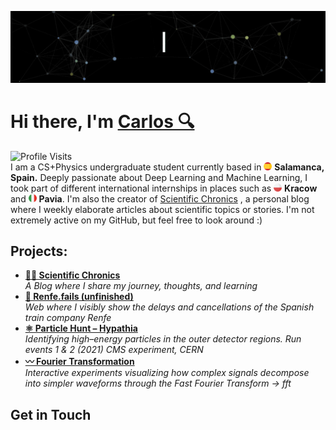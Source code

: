 <!--  -->
<!-- https://codesandbox.io/p/sandbox/readme-introgif-9fjo5?file=%2Fsrc%2Fmain.js%3A1%2C1-35%2C9-->
![Carlos Buustos](Resources/CarlosBuustos.gif)

<div>
  <h1>Hi there, I'm <a href="https://github.com/CarlosBuustos">Carlos 🔍</a></h1> 
  <!--  <img src="https://pronoun.cyou/x/y?subject=He&object=Him&height=20">  -->
  
</div>
<img src="https://img.shields.io/badge/Profile%20Visits-5437-blue?style=for-the-badge" alt="Profile Visits"/>
<!--  <img src="https://komarev.com/ghpvc/?username=CarlosBuustos&label=Profile%20Visits&style=for-the-badge&color=blue" alt="Profile Visits"/>   -->


<div> 
I am a CS+Physics undergraduate student currently based in <img src="Resources/espana.png" width="13"/> <b>Salamanca, Spain.</b> Deeply passionate about Deep Learning and Machine Learning, I took part of different international internships in places such as  
 <img src="Resources/polonia.png" width="13"/> <b>Kracow</b> and <img src="Resources/italia.png" width="13"/> <b>Pavia</b>. I'm also the creator of <a href="https://carlosbustos.hashnode.dev/" target="_blank">Scientific Chronics</a>
, a personal blog where I weekly elaborate articles about scientific topics or stories. I'm not extremely active on my GitHub, but feel free to look around :)
</div>
<!--<table>
  <tr>
    <td>-->
      <h2>Projects:</h2>
      <ul>
        <li>
          <a href="https://carlosbustos.hashnode.dev/" target="_blank">
            <b>✍🏻 Scientific Chronics</b>
          </a><br/>
          <i>A Blog where I share my journey, thoughts, and learning</i>
        </li>
        <li>
          <a href="https://github.com/CarlosBuustos/Renfe.fails" target="_blank">
            <b>🚅 Renfe.fails (unfinished)</b>
          </a><br/>
          <i>Web where I visibly show the delays and cancellations of the Spanish train company Renfe</i>
        </li>
        <li>
          <a href="https://github.com/CarlosBuustos/Particle-Hunt" target="_blank">
            <b>⚛️ Particle Hunt – Hypathia</b>
          </a><br/>
          <i>Identifying high–energy particles in the outer detector regions. 
          Run events 1 & 2 (2021) CMS experiment, CERN</i>
        </li>
        <li>
          <a href="https://github.com/CarlosBuustos/Fourier-Lab" target="_blank">
            <b>〰️ Fourier Transformation</b>
          </a><br/>
          <i>Interactive experiments visualizing how complex signals decompose into simpler waveforms 
          through the Fast Fourier Transform -> fft</i>
        </li>
      </ul>
      <!--
    </td>
    <td align="right" valign="bottom" width="35%">
      <img 
        src="Resources/Desktop.gif" width="280" alt="workspace gif">
    </td>
  </tr>
</table>-->



<div>
<h2>Get in Touch</h2>
</div>


